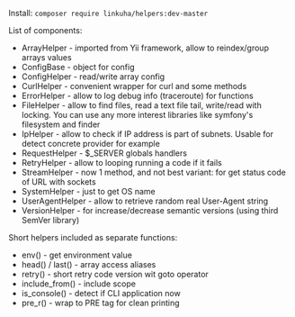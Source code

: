 Install:
`composer require linkuha/helpers:dev-master`

List of components:
* ArrayHelper - imported from Yii framework, allow to reindex/group arrays values
* ConfigBase - object for config
* ConfigHelper - read/write array config
* CurlHelper - convenient wrapper for curl and some methods
* ErrorHelper - allow to log debug info (traceroute) for functions
* FileHelper - allow to find files, read a text file tail, write/read with locking. You can use any more interest libraries like symfony's filesystem and finder
* IpHelper - allow to check if IP address is part of subnets. Usable for detect concrete provider for example
* RequestHelper - $_SERVER globals handlers
* RetryHelper - allow to looping running a code if it fails
* StreamHelper - now 1 method, and not best variant: for get status code of URL with sockets
* SystemHelper - just to get OS name
* UserAgentHelper - allow to retrieve random real User-Agent string
* VersionHelper - for increase/decrease semantic versions (using third SemVer library)

Short helpers included as separate functions:
* env() - get environment value
* head() / last() - array access aliases
* retry() - short retry code version wit goto operator
* include_from() - include scope
* is_console() - detect if CLI application now
* pre_r() - wrap to PRE tag for clean printing